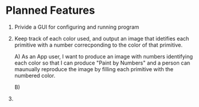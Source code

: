 # Planned Features

1) Privide a GUI for configuring and running program

2) Keep track of each color used, and output an image that idetifies each primitive with a number correcponding to the color of that primitive.

    A) As an App user, I want to produce an image with numbers identifying each color so that I can produce "Paint by Numbers" and a person can maunually reproduce the image by filling each primitive with the numbered color.
  
    B) 

3) 
